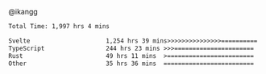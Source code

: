 @ikangg
<!--START_SECTION:waka-->

```txt
Total Time: 1,997 hrs 4 mins

Svelte                     1,254 hrs 39 mins>>>>>>>>>>>>>>>==========   61.72 %
TypeScript                 244 hrs 23 mins >>>======================   12.02 %
Rust                       49 hrs 11 mins  >========================   02.42 %
Other                      35 hrs 36 mins  =========================   01.75 %
```

<!--END_SECTION:waka-->
